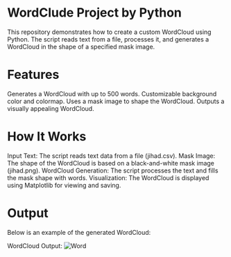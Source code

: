 # WordClude Project by Python
This repository demonstrates how to create a custom WordCloud using Python. The script reads text from a file, processes it, and generates a WordCloud in the shape of a specified mask image.

# Features
Generates a WordCloud with up to 500 words. Customizable background color and colormap. Uses a mask image to shape the WordCloud. Outputs a visually appealing WordCloud.

# How It Works
Input Text: The script reads text data from a file (jihad.csv). Mask Image: The shape of the WordCloud is based on a black-and-white mask image (jihad.png). WordCloud Generation: The script processes the text and fills the mask shape with words. Visualization: The WordCloud is displayed using Matplotlib for viewing and saving.

# Output
Below is an example of the generated WordCloud:

WordCloud Output:
![Word](https://github.com/user-attachments/assets/02694107-8a23-480b-a3c1-d99620465e12)
